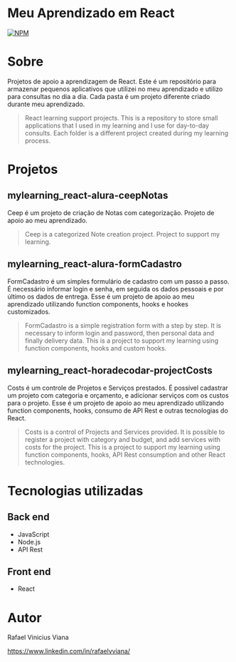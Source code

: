# Meu Aprendizado em React
[![NPM](https://img.shields.io/npm/l/react)](https://github.com/rafaelvviana/my_learnings-react/blob/main/LICENSE) 
        
# Sobre

Projetos de apoio a aprendizagem de React.
Este é um repositório para armazenar pequenos aplicativos que utilizei no meu aprendizado e utilizo para consultas no dia a dia.
Cada pasta é um projeto diferente criado durante meu aprendizado.
<blockquote>
    React learning support projects.
    This is a repository to store small applications that I used in my learning and I use for day-to-day consults.
    Each folder is a different project created during my learning process.
</blockquote>

# Projetos
## mylearning_react-alura-ceepNotas
Ceep é um projeto de criação de Notas com categorização. Projeto de apoio ao meu aprendizado.
<blockquote>
    Ceep is a categorized Note creation project. Project to support my learning.
</blockquote>

## mylearning_react-alura-formCadastro
FormCadastro é um simples formulário de cadastro com um passo a passo. 
É necessário informar login e senha, em seguida os dados pessoais e por último os dados de entrega.
Esse é um projeto de apoio ao meu aprendizado utilizando function components, hooks e hookes customizados.
<blockquote>
    FormCadastro is a simple registration form with a step by step.
	It is necessary to inform login and password, then personal data and finally delivery data.
	This is a project to support my learning using function components, hooks and custom hooks.
</blockquote>

## mylearning_react-horadecodar-projectCosts
Costs é um controle de Projetos e Serviços prestados. 
É possível cadastrar um projeto com categoria e orçamento, e adicionar serviços com os custos para o projeto.
Esse é um projeto de apoio ao meu aprendizado utilizando function components, hooks, consumo de API Rest e outras tecnologias do React.
<blockquote>
    Costs is a control of Projects and Services provided.
	It is possible to register a project with category and budget, and add services with costs for the project.
	This is a project to support my learning using function components, hooks, API Rest consumption and other React technologies.
</blockquote>


# Tecnologias utilizadas
## Back end
- JavaScript
- Node.js
- API Rest
## Front end
- React

# Autor

Rafael Vinicius Viana

https://www.linkedin.com/in/rafaelvviana/

